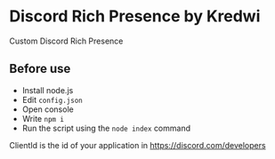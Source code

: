 # Discord Rich Presence by Kredwi
Custom Discord Rich Presence

## Before use
- Install node.js
- Edit `config.json`
- Open console
- Write `npm i`
- Run the script using the `node index` command

ClientId is the id of your application in https://discord.com/developers

